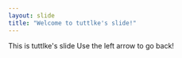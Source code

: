 ```yaml
---
layout: slide
title: "Welcome to tuttlke's slide!"
---
```

This is tuttlke's slide
Use the left arrow to go back!
